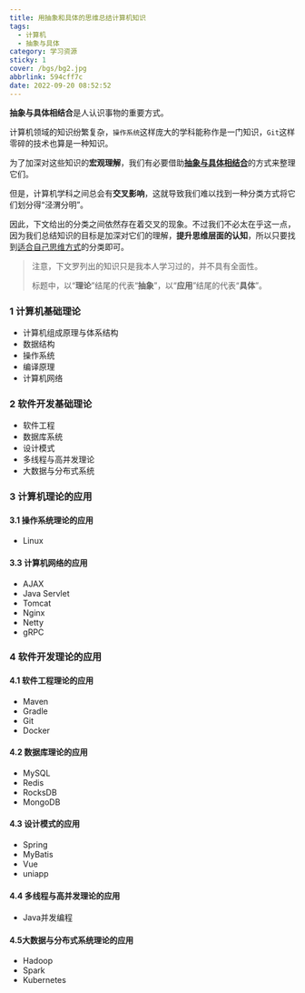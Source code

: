 ```yaml
---
title: 用抽象和具体的思维总结计算机知识
tags:
  - 计算机
  - 抽象与具体
category: 学习资源
sticky: 1
cover: /bgs/bg2.jpg
abbrlink: 594cff7c
date: 2022-09-20 08:52:52
---
```


  

**抽象与具体相结合**是人认识事物的重要方式。

计算机领域的知识纷繁复杂，`操作系统`这样庞大的学科能称作是一门知识，`Git`这样零碎的技术也算是一种知识。

为了加深对这些知识的**宏观理解**，我们有必要借助<u>**抽象与具体相结合**</u>的方式来整理它们。

但是，计算机学科之间总会有**交叉影响**，这就导致我们难以找到一种分类方式将它们划分得“泾渭分明”。

因此，下文给出的分类之间依然存在着交叉的现象。不过我们不必太在乎这一点，因为我们总结知识的目标是加深对它们的理解，**提升思维层面的认知**，所以只要找到<u>适合自己思维方式</u>的分类即可。

> 注意，下文罗列出的知识只是我本人学习过的，并不具有全面性。
>
> 标题中，以“**理论**”结尾的代表“**抽象**”，以“**应用**”结尾的代表“**具体**”。

### 1 计算机基础理论

- 计算机组成原理与体系结构
- 数据结构
- 操作系统
- 编译原理
- 计算机网络



### 2 软件开发基础理论

- 软件工程
- 数据库系统
- 设计模式
- 多线程与高并发理论
- 大数据与分布式系统



### 3 计算机理论的应用

#### 3.1 操作系统理论的应用

- Linux



#### 3.3 计算机网络的应用

- AJAX
- Java Servlet
- Tomcat
- Nginx
- Netty
- gRPC



### 4 软件开发理论的应用

#### 4.1 软件工程理论的应用

- Maven
- Gradle
- Git
- Docker



#### 4.2 数据库理论的应用

- MySQL
- Redis
- RocksDB
- MongoDB



#### 4.3 设计模式的应用

- Spring
- MyBatis
- Vue
- uniapp



#### 4.4 多线程与高并发理论的应用

- Java并发编程



#### 4.5大数据与分布式系统理论的应用

- Hadoop
- Spark
- Kubernetes